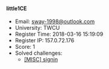 #### little1CE  

* Email: sway-1998@outlook.com  
* University: TWCU  
* Register Time: 2018-03-16 15:19:09  
* Register IP: 157.0.72.176  
* Score: 1  
* Solved challenges: 
  * [[MISC] signin](https://github.com/SniperOJ/Challenges/blob/master/misc/signin.json)  
